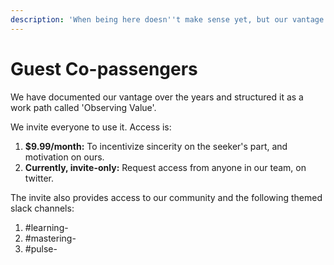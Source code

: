 ```yaml
---
description: 'When being here doesn''t make sense yet, but our vantage is still valuable.'
---
```


# Guest Co-passengers

We have documented our vantage over the years and structured it as a work path called 'Observing Value'. 

We invite everyone to use it. Access is:

1. **$9.99/month:** To incentivize sincerity on the seeker's part, and motivation on ours.
2. **Currently, invite-only:** Request access from anyone in our team, on twitter.

The invite also provides access to our community and the following themed slack channels: 

1. \#learning-
2. \#mastering-
3. \#pulse-

